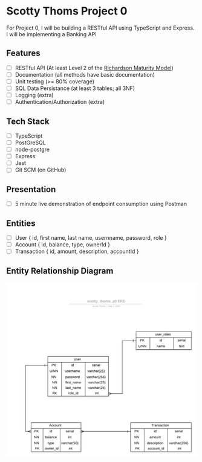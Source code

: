 # Scotty Thoms Project 0

For Project 0, I will be building a RESTful API using TypeScript and Express. I will be implementing a Banking API

## Features
- [ ] RESTful API (At least Level 2 of the [Richardson Maturity Model](https://martinfowler.com/articles/richardsonMaturityModel.html))
- [ ] Documentation (all methods have basic documentation)
- [ ] Unit testing (>= 80% coverage)
- [ ] SQL Data Persistance (at least 3 tables; all 3NF)
- [ ] Logging (extra)
- [ ] Authentication/Authorization (extra)

## Tech Stack
- [ ] TypeScript
- [ ] PostGreSQL
- [ ] node-postgre
- [ ] Express
- [ ] Jest
- [ ] Git SCM (on GitHub)

## Presentation
- [ ] 5 minute live demonstration of endpoint consumption using Postman

## Entities
- [ ] User { id, first name, last name, usernname, password, role }
- [ ] Account { id, balance, type, ownerId }
- [ ] Transaction { id, amount, description, accountId }

## Entity Relationship Diagram
![ERD](https://github.com/200406-java-react-usf/scotty_thoms_p0/blob/master/ER%20Diagram.png)
